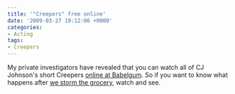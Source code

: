 ```yaml
---
title: '"Creepers" free online'
date: '2009-03-27 19:12:06 +0000'
categories:
- Acting
tags:
- Creepers
---
```


My private investigators have revealed that you can watch all of CJ Johnson's
short Creepers [online at
Babelgum](http://www.babelgum.com/html/clip.php?clipId=3003776). So if you want
to know what happens after [we storm the
grocery](http://damienburke.com/video/creepers/), watch and see.
